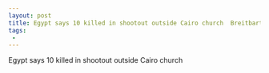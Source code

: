 ```yaml
---
layout: post
title: Egypt says 10 killed in shootout outside Cairo church  Breitbart
tags:
 -
---
```

Egypt says 10 killed in shootout outside Cairo church
